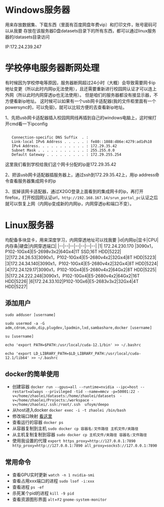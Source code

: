 # Windows服务器
用来存放数据集、下载东西（里面有百度网盘年费vip）和打印文件，账号密码可以从我要
存放在该服务器D盘datasets目录下的所有东西，都可以通过linux服务器的/datasets目录访问

IP:172.24.239.247

# 学校停电服务器断网处理
有时候因为学校停电等原因，服务器断网超过24小时（大概）会导致需要网卡ip地址变更（所以此时内网ip无法使用），且还需要重新进行校园网认证才可以连上外网（所以此时内网穿透ip也无法使用）。
但是咱们的服务器都没有接显示器，不方便看新ip地址。
这时候可以如果有一个usb网卡适配器(我的文件柜里面有一个powersync的，可以免驱)，就可以比较方便的去查看新ip地址。

1、先把usb网卡适配器插入校园网网线再插到自己的windows电脑上，这时候打开cmd看一下ipconfig

```Ethernet adapter Ethernet 5:

   Connection-specific DNS Suffix  . :
   Link-local IPv6 Address . . . . . : fe80::1088:d86e:4279:ad1d%10
   IPv4 Address. . . . . . . . . . . : 172.29.35.42
   Subnet Mask . . . . . . . . . . . : 255.255.0.0
   Default Gateway . . . . . . . . . : 172.29.255.254
```
这里我们看到学校给我们这个网卡分配的ip是172.29.35.42

2、把该usb网卡适配器插服务器上，通过ssh到172.29.35.42上，用ip address命令查看服务器集成网卡的ip

3、拔掉该网卡适配器，通过X2GO登录上面看到的集成网卡的ip，再打开firefox，打开校园网认证url，`http://192.168.167.14/srun_portal_pc`认证之后就可以恢复上网（内网ip变成新的内网ip，内网穿透ip和端口不变）。



# Linux服务器

均配备多块显卡，用来深度学习，内网穿透地址可以找我要
|id|内网ip|显卡|CPU|内存条|硬盘|内网穿透端口|
|--|--|--|--|--|--|--|
|1| 172.24.230.170 |3090x1，P102-10Gx4|E5-2698v3x2|64Gx4|1T SSD,16T HDD|5222|
|2|172.24.26.53|3090x1，P102-10Gx4|E5-2680v4x2|32Gx4|8T HDD|5223|
|3|172.24.34.140|3090x1，P102-10Gx4|E5-2680v4x2|32Gx4|8T HDD|5224|
|4|172.24.129.17|3090x1，P102-10Gx4|E5-2680v4x2|64Gx2|8T HDD|5225|
|5|172.24.222.248|3090x1，P102-10Gx4|E5-2680v4x2|64Gx2|16T HDD|5226|
|6|172.24.33.102|P102-10Gx6|E5-2683v3x2|32Gx4|4T HDD|5227|

## 添加用户
 
`sudo adduser [username]`

`sudo usermod -a -G adm,cdrom,sudo,dip,plugdev,lpadmin,lxd,sambashare,docker [username]`

`su [username]`

`echo 'export PATH=$PATH:/usr/local/cuda-12.1/bin' >> ~/.bashrc`

`echo 'export LD_LIBRARY_PATH=$LD_LIBRARY_PATH:/usr/local/cuda-12.1/lib64' >> ~/.bashrc`


## docker的简单使用
- 创建容器
`docker run --gpus=all --runtime=nvidia --ipc=host --restart=always --privileged -tid --name=mmcv -p=50001:22 -v=/home/zhaolei/datasets:/home/zhaolei/datasets  -v=/home/zhaolei/Projects:/workspace -v=/home/zhaolei/.ssh:/root/.ssh  ufoym/deepo`
- 从host进入docker
`docker exec -i -t zhaolei /bin/bash`
- 修改端口映射
[看这里](https://stackoverflow.com/questions/19335444/how-do-i-assign-a-port-mapping-to-an-existing-docker-container)
- 查看运行的容器
`docker ps`
- 从容器复制到主机
`sudo docker cp 容器名:文件路径 主机文件/夹路径`
- 从主机复制复制到容器
`sudo docker cp 主机文件/夹路径 容器名:文件路径`
- 使用我设置的代理 `export https_proxy=http://127.0.0.1:7890 http_proxy=http://127.0.0.1:7890 all_proxy=socks5://127.0.0.1:7890` 

## 常用命令
- 查看GPU实时更新
`watch -n 1 nvidia-smi`
- 查看占用xxx端口的进程
`sudo lsof -i:xxx`
- 查看进程
`ps -ef`
- 杀死某个pid的进程
`kill -9 pid`
- 查看资源图形界面
`alt`+`F2` `gnome-system-monitor`


